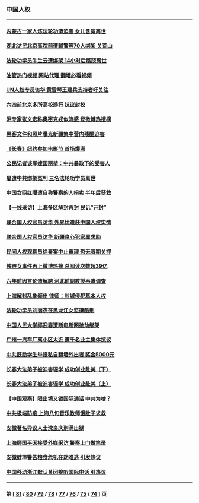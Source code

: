 ### 中国人权
---
#### [内蒙古一家人炼法轮功遭迫害 女儿含冤离世](../../pages/ncid278/n13744475.md?05260845) 
#### [湖北访民北京高院前遭辅警等70人绑架 关荒山](../../pages/ncid278/n13745002.md?05260845) 
#### [法轮功学员牛兰云遭绑架 14小时后蹊跷离世](../../pages/ncid278/n13744926.md?05260845) 
#### [油管热门视频 网站代理 翻墙必看视频](http://209.222.30.114:81/youtube.html?05260845)
#### [UN人权专员访华 黄雪琴王建兵支持者吁关注](../../pages/ncid278/n13744651.md?05260845) 
#### [六四前北京多所高校游行 抗议封校](../../pages/ncid278/n13744574.md?05260845) 
#### [沪专家张文宏称奥密克戎似流感 登微博热搜榜](../../pages/ncid278/n13744510.md?05260845) 
#### [黑客文件和照片曝光新疆集中营内残酷迫害](../../pages/ncid278/n13743846.md?05260845) 
#### [《长春》纽约参加电影节  首场爆满](../../pages/ncid278/n13744183.md?05260845) 
#### [公民记者谈军嫂国丽堃：中共暴政下的受害人](../../pages/ncid278/n13744068.md?05260845) 
#### [屡遭中共绑架冤判 三名法轮功学员离世](../../pages/ncid278/n13743718.md?05260845) 
#### [中国女网红曝遭自称警察的人拐卖 半年后获救](../../pages/ncid278/n13743517.md?05260845) 
#### [【一线采访】上海多区解封再封 民讥“开封”](../../pages/ncid278/n13743050.md?05260845) 
#### [联合国人权官员访华 外界忧难获中国人权实情](../../pages/ncid278/n13743139.md?05260845) 
#### [联合国人权官员访华 新疆良心犯家属求助](../../pages/ncid278/n13742950.md?05260845) 
#### [民间人权观察员徐秦案中止审理 恐无限期关押](../../pages/ncid278/n13742698.md?05260845) 
#### [铁链女事件再上微博热搜 总阅读次数超39亿](../../pages/ncid278/n13742497.md?05260845) 
#### [六年前因言论遭解聘 河北前副教授再遭调查](../../pages/ncid278/n13742115.md?05260845) 
#### [上海解封乱象频出 律师：封城侵犯基本人权](../../pages/ncid278/n13741824.md?05260845) 
#### [法轮功学员刘丽杰在黑龙江女监遭酷刑](../../pages/ncid278/n13740915.md?05260845) 
#### [中国人民大学祁迎春遭断电断网抢劫绑架](../../pages/ncid278/n13730164.md?05260845) 
#### [广州一汽车厂离小区太近 遭千名业主集体抗议](../../pages/ncid278/n13739826.md?05260845) 
#### [中共鼓励学生举报私自翻墙外出者 奖金5000元](../../pages/ncid278/n13739345.md?05260845) 
#### [长春大法弟子被迫害辍学 成功创业赴美（下）](../../pages/ncid278/n13738692.md?05260845) 
#### [长春大法弟子被迫害辍学 成功创业赴美（上）](../../pages/ncid278/n13738681.md?05260845) 
#### [【中国观察】限出境又锁国际通话 中共为啥？](../../pages/ncid278/n13738584.md?05260845) 
#### [中共极端防疫 上海八旬音乐教师饿肚子求救](../../pages/ncid278/n13738037.md?05260845) 
#### [安徽著名异议人士沈良庆刑满出狱](../../pages/ncid278/n13738035.md?05260845) 
#### [上海顾国平因接受外媒采访 警察上门做笔录](../../pages/ncid278/n13736303.md?05260845) 
#### [安徽蚌埠警告粮食危机在劫难逃 引发热议](../../pages/ncid278/n13736542.md?05260845) 
#### [中国移动浙江默认关闭接听国际电话 引热议](../../pages/ncid278/n13736295.md?05260845) 

---
#### 第 [ [81](./81.md?05260845) / [80](./80.md?05260845) / [79](./79.md?05260845) / [78](./78.md?05260845) / [77](./77.md?05260845) / [76](./76.md?05260845) / [75](./75.md?05260845) / [74](./74.md?05260845) ] 页
